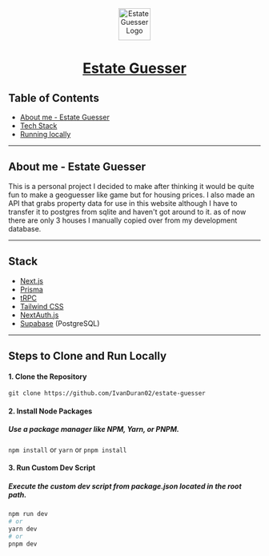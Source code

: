 <div align="center">
    <a href="https://estate-guesser.vercel.app">
        <img src="https://res.cloudinary.com/venerable/image/upload/v1700591738/ba1gusjsjw3xypobykw0.png" width="64" height="64" alt="Estate Guesser Logo">
    </a>
    <h1>
        <a href="https://https://estate-guesser.vercel.app">
            Estate Guesser
        </a>
    </h1>
</div>

## Table of Contents

- [About me - Estate Guesser](#section-1)
- [Tech Stack](#section-2)
- [Running locally](#section-3)

---

## About me - Estate Guesser

This is a personal project I decided to make after thinking it would be quite fun to make a geoguesser like game but for housing prices.
I also made an API that grabs property data for use in this website although I have to transfer it to postgres from sqlite and haven't got around to it.
as of now there are only 3 houses I manually copied over from my development database.

---

## Stack

- [Next.js](https://nextjs.org/)
- [Prisma](https://www.prisma.io/)
- [tRPC](https://trpc.io/)
- [Tailwind CSS](https://tailwindcss.com/)
- [NextAuth.js](https://next-auth.js.org/)
- [Supabase](https://supabase.io/) (PostgreSQL)

---

## Steps to Clone and Run Locally

#### 1. Clone the Repository

`git clone https://github.com/IvanDuran02/estate-guesser`

#### 2. Install Node Packages

##### Use a package manager like NPM, Yarn, or PNPM.

`npm install` or `yarn` or `pnpm install`

#### 3. Run Custom Dev Script

##### Execute the custom dev script from package.json located in the root path.

```bash
npm run dev
# or
yarn dev
# or
pnpm dev
```
